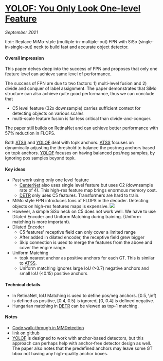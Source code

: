 # [YOLOF: You Only Look One-level Feature](https://arxiv.org/abs/2103.09460)

_September 2021_

tl;dr: Replace MiMo-style (multiple-in-multiple-out) FPN with SiSo (single-in-single-out) neck to build fast and accurate object detector.

#### Overall impression
This paper delves deep into the success of FPN and proposes that only one feature level can achieve same level of performance. 

The success of FPN are due to two factors: 1) multi-level fusion and 2) divide and conquer of label assignment. The paper demonstrates that SiMo structure can also achieve quite good performance, thus we can conclude that 

- C5 level feature (32x downsample) carries sufficient context for detecting objects on various scales
- multi-scale feature fusion is far less critical than divide-and-conquer.

The paper still builds on RetinaNet and can achieve better performance with 57% reduction in FLOPS.

Both [ATSS](atss.md) and [YOLOF](yolof.md) deal with topk anchors. [ATSS](atss.md) focuses on dynamically adjusting the threshold to balance the pos/neg anchors based on topk anchors. [YOLOF](yolof.md) focuses on having balanced pos/neg samples, by ignoring pos samples beyond topk.

#### Key ideas
- Past work using only one level feature 
	- [CenterNet](centernet.md) also uses single level feature but uses C2 (downsample rate of 4). This high-res feature map brings enormous memory cost. 
	- [DETR](detr.md) only uses C5 features. Transformers are hard to train.
- MiMo style FPN introduces tons of FLOPS in the decoder. Detecting objects on high-res features maps is expensive.
![](https://pic1.zhimg.com/80/v2-98ca0d998d9ea320a37163eede2dab34_1440w.jpg)
- However, a simple SiSo neck on C5 does not work well. We have to use Dilated Encoder and Uniform Matching during training. (Uniform matching is more important).
- Dilated Encoder
	- C5 features' receptive field can only cover a limited range
	- After added in dilated encoder, the receptive field grew bigger
	- Skip connection is used to merge the features from the above and cover the engire range.
- Uniform Matching
	- topk nearest anchor as positive anchors for each GT. This is similar to [ATSS](atss.md). 
	- Uniform matching ignores large IoU (>0.7) negative anchors and small IoU (<0.15) positive anchors. 

	
#### Technical details
- In RetinaNet, IoU Matching is used to define pos/neg anchors. [0.5, \inf) is defined as positive, [0.4, 0.5) is ignored, [0, 0.4] is defined negative.
- Hungarian matching in [DETR](detr.md) can be viewed as top-1 matching.

#### Notes
- [Code walk-through in MMDetection](https://zhuanlan.zhihu.com/p/370758213)
- [link on github](github.com/open-mmlab/mmdetection)
- [YOLOF](yolof.md) is designed to work with anchor-based detectors, but this approach can perhaps help with anchor-free detector design as well. The paper also notes that the predefined anchors may leave some GT bbox not having any high-quality anchor boxes.